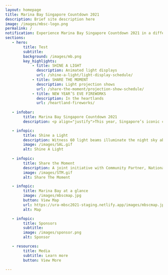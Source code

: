 ```yaml
---
layout: homepage
title: Marina Bay Singapore Countdown 2021
description: Brief site description here
image: /images/mbsc-logo.png
permalink: /
notification: Experience Marina Bay Singapore Countdown 2021 in a different light!
sections:
   - hero:
        title: Test
        subtitle: 
        background: /images/mb.png
        key_highlights:
            - title: SHINE A LIGHT 
              description: Animated light displays
              url: /shine-a-light/light-display-schedule/
            - title: SHARE THE MOMENT
              description: Light projection shows
              url: /share-the-moment/projection-show-schedule/
            - title: NEW YEAR’S EVE FIREWORKS
              description: In the heartlands
              url: /heartland-fireworks/
                        
   - infobar:
        title: Marina Bay Singapore Countdown 2021 
        description: <p align="justify">This year, Singapore’s iconic countdown event, Marina Bay Singapore Countdown (MBSC) 2021, takes on a unique format to bring people from all walks of life together to reflect on 2020 and to celebrate our hopes and aspirations for the coming year.</p>

   - infopic:
        title: Shine a Light 
        description: Witness 60 light beams illuminate the night sky above The Promontory for Shine a Light! Designed to symbolise unity, positivity and resilience, the display represents a guiding beacon that underpins Singapore’s spirit.
        image: /images/SAL.gif
        alt: Shine A Light
        
   - infopic:
        title: Share the Moment
        description: A joint initiative with Community Partner, National Volunteer and Philanthropy Centre (NVPC), the Share the Moment campaign will feature artworks co-created by students from Singapore. Inspired by stories from the City of Good – a vision where individuals, organisations and leaders come together to give their best for others – the projected artworks will depict moments in the past year where outstanding givers came together to uplift others in the community.
        image: /images/STM.gif
        alt: Share The Moment

   - infopic:
        title: Marina Bay at a glance
        image: /images/mbscmap.jpg
        button: View Map
        url: https://ura-mbsc2021-staging.netlify.app/images/mbscmap.jpg
        alt: Map

   - infopic:
        title: Sponsors
        subtitle:
        image: /images/sponsor.png
        alt: Sponsor  

   - resources:
        title: Media
        subtitle: Learn more
        button: View More
        
---
```

